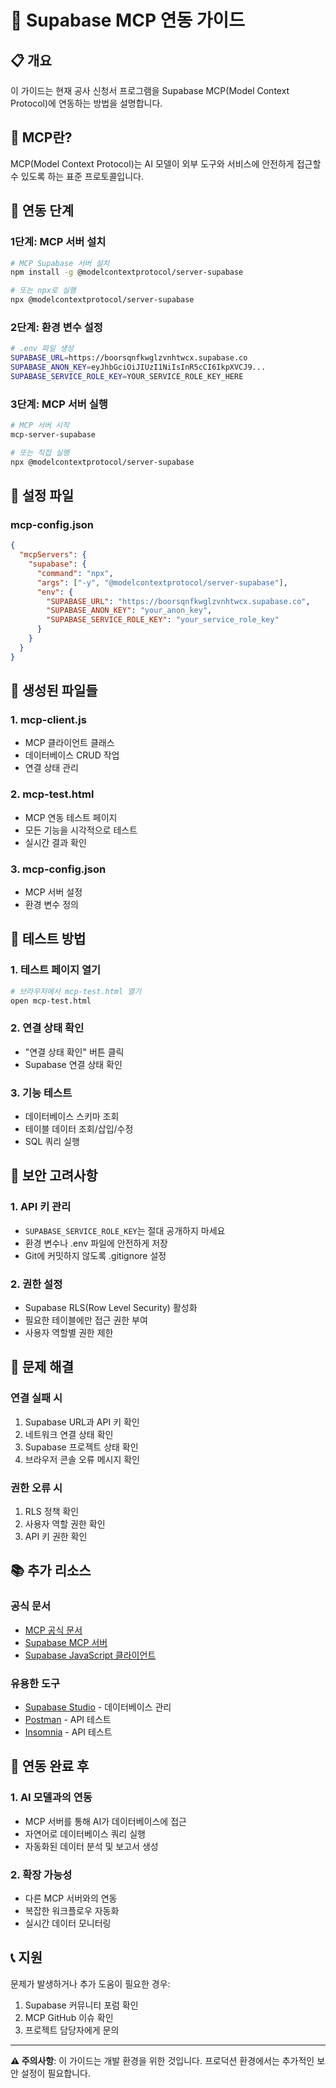 # 🔗 Supabase MCP 연동 가이드

## 📋 개요
이 가이드는 현재 공사 신청서 프로그램을 Supabase MCP(Model Context Protocol)에 연동하는 방법을 설명합니다.

## 🎯 MCP란?
MCP(Model Context Protocol)는 AI 모델이 외부 도구와 서비스에 안전하게 접근할 수 있도록 하는 표준 프로토콜입니다.

## 🚀 연동 단계

### 1단계: MCP 서버 설치
```bash
# MCP Supabase 서버 설치
npm install -g @modelcontextprotocol/server-supabase

# 또는 npx로 실행
npx @modelcontextprotocol/server-supabase
```

### 2단계: 환경 변수 설정
```bash
# .env 파일 생성
SUPABASE_URL=https://boorsqnfkwglzvnhtwcx.supabase.co
SUPABASE_ANON_KEY=eyJhbGciOiJIUzI1NiIsInR5cCI6IkpXVCJ9...
SUPABASE_SERVICE_ROLE_KEY=YOUR_SERVICE_ROLE_KEY_HERE
```

### 3단계: MCP 서버 실행
```bash
# MCP 서버 시작
mcp-server-supabase

# 또는 직접 실행
npx @modelcontextprotocol/server-supabase
```

## 🔧 설정 파일

### mcp-config.json
```json
{
  "mcpServers": {
    "supabase": {
      "command": "npx",
      "args": ["-y", "@modelcontextprotocol/server-supabase"],
      "env": {
        "SUPABASE_URL": "https://boorsqnfkwglzvnhtwcx.supabase.co",
        "SUPABASE_ANON_KEY": "your_anon_key",
        "SUPABASE_SERVICE_ROLE_KEY": "your_service_role_key"
      }
    }
  }
}
```

## 📁 생성된 파일들

### 1. mcp-client.js
- MCP 클라이언트 클래스
- 데이터베이스 CRUD 작업
- 연결 상태 관리

### 2. mcp-test.html
- MCP 연동 테스트 페이지
- 모든 기능을 시각적으로 테스트
- 실시간 결과 확인

### 3. mcp-config.json
- MCP 서버 설정
- 환경 변수 정의

## 🧪 테스트 방법

### 1. 테스트 페이지 열기
```bash
# 브라우저에서 mcp-test.html 열기
open mcp-test.html
```

### 2. 연결 상태 확인
- "연결 상태 확인" 버튼 클릭
- Supabase 연결 상태 확인

### 3. 기능 테스트
- 데이터베이스 스키마 조회
- 테이블 데이터 조회/삽입/수정
- SQL 쿼리 실행

## 🔐 보안 고려사항

### 1. API 키 관리
- `SUPABASE_SERVICE_ROLE_KEY`는 절대 공개하지 마세요
- 환경 변수나 .env 파일에 안전하게 저장
- Git에 커밋하지 않도록 .gitignore 설정

### 2. 권한 설정
- Supabase RLS(Row Level Security) 활성화
- 필요한 테이블에만 접근 권한 부여
- 사용자 역할별 권한 제한

## 🚨 문제 해결

### 연결 실패 시
1. Supabase URL과 API 키 확인
2. 네트워크 연결 상태 확인
3. Supabase 프로젝트 상태 확인
4. 브라우저 콘솔 오류 메시지 확인

### 권한 오류 시
1. RLS 정책 확인
2. 사용자 역할 권한 확인
3. API 키 권한 확인

## 📚 추가 리소스

### 공식 문서
- [MCP 공식 문서](https://modelcontextprotocol.io/)
- [Supabase MCP 서버](https://github.com/modelcontextprotocol/server-supabase)
- [Supabase JavaScript 클라이언트](https://supabase.com/docs/reference/javascript)

### 유용한 도구
- [Supabase Studio](https://app.supabase.com/) - 데이터베이스 관리
- [Postman](https://www.postman.com/) - API 테스트
- [Insomnia](https://insomnia.rest/) - API 테스트

## 🎉 연동 완료 후

### 1. AI 모델과의 연동
- MCP 서버를 통해 AI가 데이터베이스에 접근
- 자연어로 데이터베이스 쿼리 실행
- 자동화된 데이터 분석 및 보고서 생성

### 2. 확장 가능성
- 다른 MCP 서버와의 연동
- 복잡한 워크플로우 자동화
- 실시간 데이터 모니터링

## 📞 지원

문제가 발생하거나 추가 도움이 필요한 경우:
1. Supabase 커뮤니티 포럼 확인
2. MCP GitHub 이슈 확인
3. 프로젝트 담당자에게 문의

---

**⚠️ 주의사항**: 이 가이드는 개발 환경을 위한 것입니다. 프로덕션 환경에서는 추가적인 보안 설정이 필요합니다.
